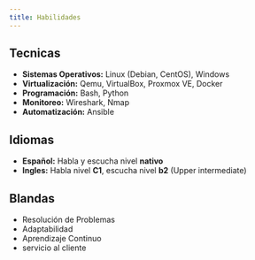 ```yaml
---
title: Habilidades
---
```

## Tecnicas

- **Sistemas Operativos:** Linux (Debian, CentOS), Windows
- **Virtualización:** Qemu, VirtualBox, Proxmox VE, Docker
- **Programación:** Bash, Python
- **Monitoreo:** Wireshark, Nmap
- **Automatización:** Ansible

## Idiomas

- **Español:** Habla y escucha nivel **nativo**
- **Ingles:** Habla nivel **C1**, escucha nivel **b2** (Upper intermediate)

## Blandas

- Resolución de Problemas 
- Adaptabilidad
- Aprendizaje Continuo
- servicio al cliente 



